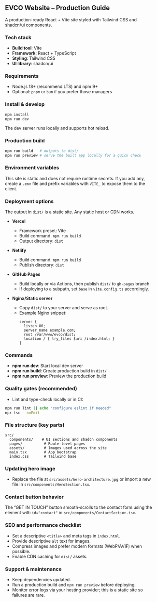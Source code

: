 ## EVCO Website – Production Guide

A production-ready React + Vite site styled with Tailwind CSS and shadcn/ui components.

### Tech stack
- **Build tool**: Vite
- **Framework**: React + TypeScript
- **Styling**: Tailwind CSS
- **UI library**: shadcn/ui

### Requirements
- Node.js 18+ (recommend LTS) and npm 9+
- Optional: `pnpm` or `bun` if you prefer those managers

### Install & develop
```bash
npm install
npm run dev
```
The dev server runs locally and supports hot reload.

### Production build
```bash
npm run build   # outputs to dist/
npm run preview # serve the built app locally for a quick check
```

### Environment variables
This site is static and does not require runtime secrets. If you add any, create a `.env` file and prefix variables with `VITE_` to expose them to the client.

### Deployment options
The output in `dist/` is a static site. Any static host or CDN works.

- **Vercel**
  - Framework preset: Vite
  - Build command: `npm run build`
  - Output directory: `dist`

- **Netlify**
  - Build command: `npm run build`
  - Publish directory: `dist`

- **GitHub Pages**
  - Build locally or via Actions, then publish `dist/` to `gh-pages` branch.
  - If deploying to a subpath, set `base` in `vite.config.ts` accordingly.

- **Nginx/Static server**
  - Copy `dist/` to your server and serve as root.
  - Example Nginx snippet:
    ```nginx
    server {
      listen 80;
      server_name example.com;
      root /var/www/evco/dist;
      location / { try_files $uri /index.html; }
    }
    ```

### Commands
- **npm run dev**: Start local dev server
- **npm run build**: Create production build in `dist/`
- **npm run preview**: Preview the production build

### Quality gates (recommended)
- Lint and type-check locally or in CI:
```bash
npm run lint || echo "configure eslint if needed"
npx tsc --noEmit
```

### File structure (key parts)
```
src/
  components/    # UI sections and shadcn components
  pages/          # Route-level pages
  assets/         # Images used across the site
  main.tsx        # App bootstrap
  index.css       # Tailwind base
```

### Updating hero image
- Replace the file at `src/assets/hero-architecture.jpg` or import a new file in `src/components/HeroSection.tsx`.

### Contact button behavior
The “GET IN TOUCH” button smooth-scrolls to the contact form using the element with `id="contact"` in `src/components/ContactSection.tsx`.

### SEO and performance checklist
- Set a descriptive `<title>` and meta tags in `index.html`.
- Provide descriptive `alt` text for images.
- Compress images and prefer modern formats (WebP/AVIF) when possible.
- Enable CDN caching for `dist/` assets.

### Support & maintenance
- Keep dependencies updated.
- Run a production build and `npm run preview` before deploying.
- Monitor error logs via your hosting provider; this is a static site so failures are rare.
